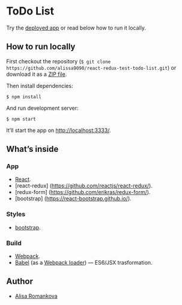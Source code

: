 # ToDo List

Try the [deployed app](https://alissa9090.github.io/react-redux-test-todo-list/) or read below how to run it locally.


## How to run locally

First checkout the repository (`$ git clone https://github.com/alissa9090/react-redux-test-todo-list.git`) or download it as a [ZIP file](https://github.com/alissa9090/react-redux-test-todo-list/archive/master.zip).

Then install dependencies:

```
$ npm install
```

And run development server:

```
$ npm start
```

It’ll start the app on [http://localhost:3333/](http://localhost:3333/).


## What’s inside

### App

* [React](http://facebook.github.io/react/).
* [react-redux] (https://github.com/reactjs/react-redux/).
* [redux-form] (https://github.com/erikras/redux-form/).
* [bootstrap] (https://react-bootstrap.github.io/).

### Styles

* [bootstrap](https://bootswatch.com/).

### Build

* [Webpack](http://webpack.github.io/).
* [Babel](http://babeljs.io/) (as a [Webpack loader](https://github.com/babel/babel-loader)) — ES6/JSX trasformation.


## Author

* [Alisa Romankova](https://www.linkedin.com/in/%D0%B0%D0%BB%D0%B8%D1%81%D0%B0-%D1%80%D0%BE%D0%BC%D0%B0%D0%BD%D1%8C%D0%BA%D0%BE%D0%B2%D0%B0-a8041ba0?locale=en_US)
